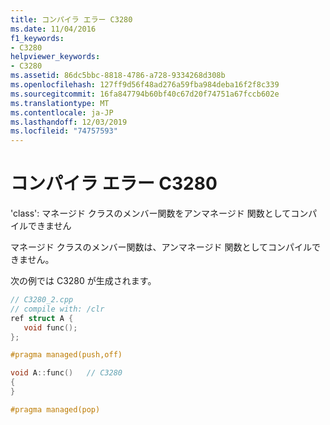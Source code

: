 ```yaml
---
title: コンパイラ エラー C3280
ms.date: 11/04/2016
f1_keywords:
- C3280
helpviewer_keywords:
- C3280
ms.assetid: 86dc5bbc-8818-4786-a728-9334268d308b
ms.openlocfilehash: 127ff9d56f48ad276a59fba984deba16f2f8c339
ms.sourcegitcommit: 16fa847794b60bf40c67d20f74751a67fccb602e
ms.translationtype: MT
ms.contentlocale: ja-JP
ms.lasthandoff: 12/03/2019
ms.locfileid: "74757593"
---
```

# <a name="compiler-error-c3280"></a>コンパイラ エラー C3280

'class': マネージド クラスのメンバー関数をアンマネージド 関数としてコンパイルできません

マネージド クラスのメンバー関数は、アンマネージド 関数としてコンパイルできません。

次の例では C3280 が生成されます。

```cpp
// C3280_2.cpp
// compile with: /clr
ref struct A {
   void func();
};

#pragma managed(push,off)

void A::func()   // C3280
{
}

#pragma managed(pop)
```
